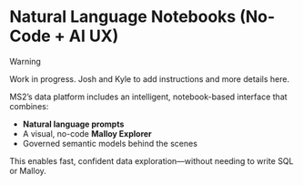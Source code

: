 # Natural Language Notebooks (No-Code + AI UX)

> [!WARNING]
> Work in progress. Josh and Kyle to add instructions and more details here.

MS2’s data platform includes an intelligent, notebook-based interface that combines:

- **Natural language prompts**
- A visual, no-code **Malloy Explorer**
- Governed semantic models behind the scenes

This enables fast, confident data exploration—without needing to write SQL or Malloy.
